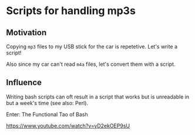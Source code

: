 # Scripts for handling mp3s

## Motivation

Copying `mp3` files to my USB stick for the car is repetetive. Let's write a script!

Also since my car can't read `m4a` files, let's convert them with a script.

## Influence

Writing bash scripts can oft result in a script that works but is unreadable in but a week's time (see also: Perl).

Enter: The Functional Tao of Bash

https://www.youtube.com/watch?v=yD2ekOEP9sU

